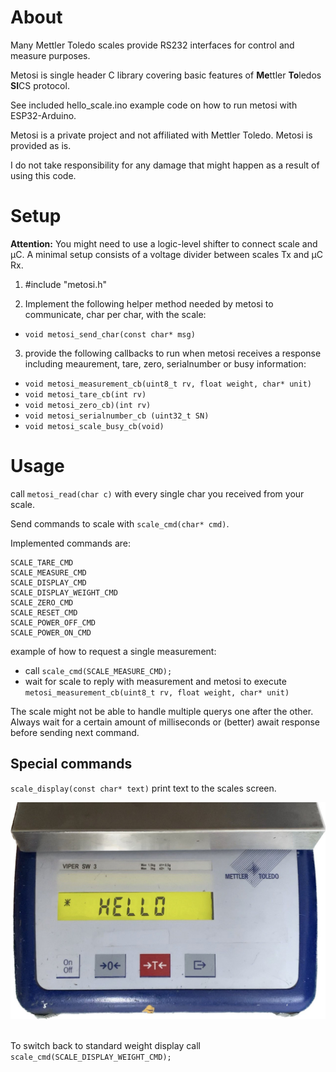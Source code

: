 # About

Many Mettler Toledo scales provide RS232 interfaces for control and measure purposes.

Metosi is single header C library covering basic features of <b>Me</b>ttler <b>To</b>ledos <b>SI</b>CS protocol.

See included hello_scale.ino example code on how to run metosi with ESP32-Arduino.

Metosi is a private project and not affiliated with Mettler Toledo. Metosi is provided as is. 

I do not take responsibility for any damage that might happen as a result of using this code.

# Setup


<b>Attention:</b> You might need to use a logic-level shifter to connect scale and µC. 
 A minimal setup consists of a voltage divider between scales Tx and µC Rx.

1. #include "metosi.h"

2. Implement the following helper method needed by metosi to communicate, char per char, with the scale:

-  `void metosi_send_char(const char* msg)`

3. provide the following callbacks to run when metosi receives a response including meaurement, tare, zero, serialnumber or busy information:

- `void metosi_measurement_cb(uint8_t rv, float weight, char* unit)`
- `void metosi_tare_cb(int rv)`
- `void metosi_zero_cb)(int rv)`
- `void metosi_serialnumber_cb (uint32_t SN)`
- `void metosi_scale_busy_cb(void)`


# Usage

call `metosi_read(char c)` with every single char you received from your scale.

Send commands to scale with `scale_cmd(char* cmd)`.

Implemented commands are:

```
SCALE_TARE_CMD
SCALE_MEASURE_CMD
SCALE_DISPLAY_CMD
SCALE_DISPLAY_WEIGHT_CMD
SCALE_ZERO_CMD
SCALE_RESET_CMD
SCALE_POWER_OFF_CMD
SCALE_POWER_ON_CMD

```
example of how to request a single measurement:
- call `scale_cmd(SCALE_MEASURE_CMD);`
- wait for scale to reply with measurement and metosi to execute  `metosi_measurement_cb(uint8_t rv, float weight, char* unit)`

The scale might not be able to handle multiple querys one after the other. Always wait for a certain amount of milliseconds or (better) await response before sending next command.

## Special commands
`scale_display(const char* text)` print text to the scales screen. 

<img src="https://raw.githubusercontent.com/andrejanowicz/metosi/main/hello.jpg" width="640"></br><br>

To switch back to standard weight display call `scale_cmd(SCALE_DISPLAY_WEIGHT_CMD);`

 
